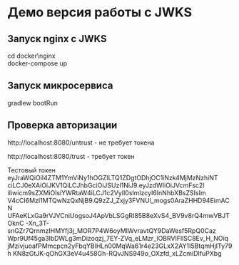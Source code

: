 # Демо версия работы с JWKS

## Запуск nginx c JWKS

cd docker\nginx\
docker-compose up

## Запуск микросервиса

gradlew bootRun

## Проверка авторизации 

http://localhost:8080/untrust - не требует токена

http://localhost:8080/trust - требует токен

Тестовый токен
eyJraWQiOiI4ZTM1YmViNy1hOGZlLTQ1ZDgtODhjOC1iNzk4MjMzNzhiNT
ciLCJ0eXAiOiJKV1QiLCJhbGciOiJSUzI1NiJ9.eyJzdWIiOiJVcmFsc2l
iIiwicm9sZXMiOlsiYWRtaW4iLCJ1c2VyIl0sImlzcyI6InNhbXBsZSIsIm
V4cCI6MzI1MTQwNzQxNjB9.Q9zZJ_Zxjy3FVNUl_mogs0AraZHHD94EimACN
UFAeKLxGa9rVJVCniUogsoJ4ApVbLSGgRI85B8eXvS4_BV9v8rQ4mwVBJTOknC
-Xn_3T-snGZr7QrnmzIHMYfj3j_MOR7P4W6oyMIWvravtQY9DaWesf5RpQ0Caz
Wpr9Uf45ga3lbDWLg3mDizoqzj_7EY-ZVq_eLMzr_lOBRVIFllSC8Ev_H_NOiq
jMzivjuoafPMmcpcn2yFbqYBlHLn00MqWa61r4e23GLxX2AY1I5BtqmHjITy79h
KN8zGtJK-qOhGX3eV4u458Gh-RQvJNS949o_OXzfd_xLZcmiDIfuPXbg
